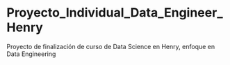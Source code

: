 # Proyecto_Individual_Data_Engineer_Henry
Proyecto de finalización de curso de Data Science en Henry, enfoque en Data Engineering

